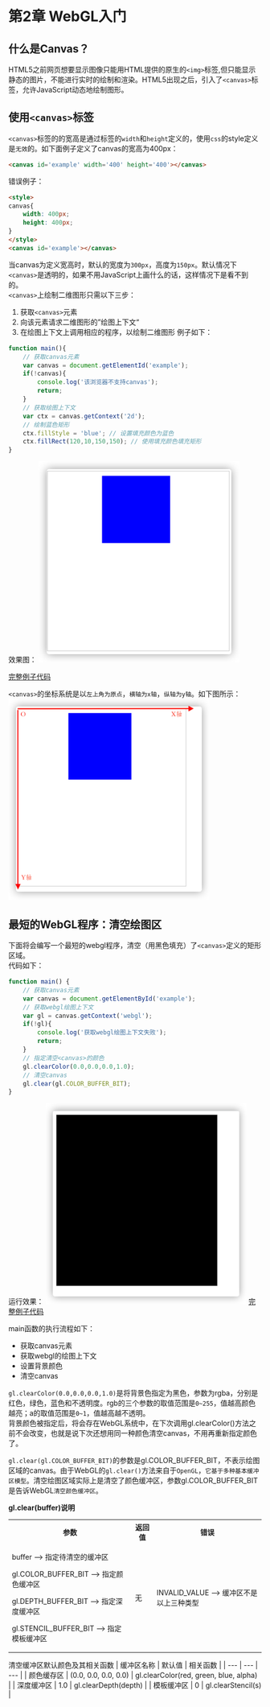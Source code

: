 # 第2章 WebGL入门
## 什么是Canvas？
HTML5之前网页想要显示图像只能用HTML提供的原生的`<img>`标签,但只能显示静态的图片，不能进行实时的绘制和渲染。HTML5出现之后，引入了`<canvas>`标签，允许JavaScript动态地绘制图形。

## 使用`<canvas>`标签
`<canvas>`标签的的宽高是通过标签的`width`和`height`定义的，使用`css`的style定义是`无效`的。如下面例子定义了canvas的宽高为400px：
```html
<canvas id='example' width='400' height='400'></canvas>
```
错误例子：
```html
<style>
canvas{
    width: 400px;
    height: 400px;
}
</style>
<canvas id='example'></canvas>
```
当canvas为定义宽高时，默认的宽度为`300px`，高度为`150px`。默认情况下`<canvas>`是透明的，如果不用JavaScript上画什么的话，这样情况下是看不到的。  
`<canvas>`上绘制二维图形只需以下三步：
1. 获取`<canvas>`元素
2. 向该元素请求二维图形的”绘图上下文“
3. 在绘图上下文上调用相应的程序，以绘制二维图形
例子如下：
```js
function main(){
    // 获取canvas元素
    var canvas = document.getElementId('example');
    if(!canvas){
        console.log('该浏览器不支持canvas');
        return;
    }
    // 获取绘图上下文
    var ctx = canvas.getContext('2d');
    // 绘制蓝色矩形
    ctx.fillStyle = 'blue'; // 设置填充颜色为蓝色
    ctx.fillRect(120,10,150,150); // 使用填充颜色填充矩形
}
```
效果图：
<img src='./images/0.png' width=400 height=400>

[完整例子代码](examples/example0.html)

`<canvas>`的坐标系统是以`左上角为原点`，`横轴为x轴`，`纵轴为y轴`。如下图所示：
<img src='./images/1.png' width=400 height=400>

## 最短的WebGL程序：清空绘图区
下面将会编写一个最短的webgl程序，清空（用黑色填充）了`<canvas>`定义的矩形区域。  
代码如下：
```js
function main() {
    // 获取canvas元素
    var canvas = document.getElementById('example');
    // 获取webgl绘图上下文
    var gl = canvas.getContext('webgl');
    if(!gl){
        console.log('获取webgl绘图上下文失败');
        return;
    }
    // 指定清空<canvas>的颜色
    gl.clearColor(0.0,0.0,0.0,1.0);
    // 清空canvas
    gl.clear(gl.COLOR_BUFFER_BIT);
}
```
运行效果：
<img src='./images/2.png' width=400 height=400>
[完整例子代码](examples/example1.html)  

main函数的执行流程如下：
- 获取canvas元素
- 获取webgl的绘图上下文
- 设置背景颜色
- 清空canvas

`gl.clearColor(0.0,0.0,0.0,1.0)`是将背景色指定为黑色，参数为rgba，分别是红色，绿色，蓝色和不透明度。rgb的三个参数的取值范围是`0~255`，值越高颜色越亮；a的取值范围是`0~1`，值越高越不透明。  
背景颜色被指定后，将会存在WebGL系统中，在下次调用gl.clearColor()方法之前不会改变，也就是说下次还想用同一种颜色清空canvas，不用再重新指定颜色了。  

`gl.clear(gl.COLOR_BUFFER_BIT)`的参数是gl.COLOR_BUFFER_BIT，不表示绘图区域的canvas。由于WebGL的`gl.clear()`方法来自于`OpenGL`，`它基于多种基本缓冲区模型`。清空绘图区域实际上是清空了颜色缓冲区，参数gl.COLOR_BUFFER_BIT是告诉WebGL`清空颜色缓冲区`。

<b>gl.clear(buffer)说明</b>
<table>
    <tr>
        <th>参数</th>
        <th>返回值</th>
        <th>错误</th>
    </tr>
    <tr>
         <td>
         <p>buffer --> 指定待清空的缓冲区</p>
         <p>gl.COLOR_BUFFER_BIT --> 指定颜色缓冲区</p>
         <p>gl.DEPTH_BUFFER_BIT --> 指定深度缓冲区</p>
         <p>gl.STENCIL_BUFFER_BIT --> 指定模板缓冲区</p>
         </td>
         <td>无</td>
         <td>INVALID_VALUE --> 缓冲区不是以上三种类型</td>
    </tr>
</table>

清空缓冲区默认颜色及其相关函数
| 缓冲区名称 | 默认值 | 相关函数 |
| --- | --- | --- |
| 颜色缓存区 | (0.0, 0.0, 0.0, 0.0) | gl.clearColor(red, green, blue, alpha) |
| 深度缓冲区 | 1.0 | gl.clearDepth(depth) |
| 模板缓冲区 | 0 | gl.clearStencil(s) |
